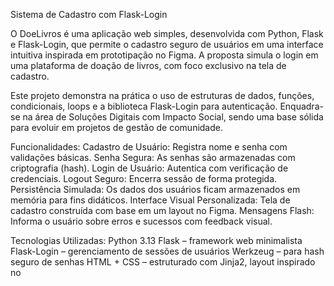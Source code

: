 Sistema de Cadastro com Flask-Login

O DoeLivros é uma aplicação web simples, desenvolvida com Python, Flask e Flask-Login, que permite o cadastro seguro de usuários em uma interface intuitiva inspirada em prototipação no Figma. A proposta simula o login em uma plataforma de doação de livros, com foco exclusivo na tela de cadastro.

Este projeto demonstra na prática o uso de estruturas de dados, funções, condicionais, loops e a biblioteca Flask-Login para autenticação. Enquadra-se na área de Soluções Digitais com Impacto Social, sendo uma base sólida para evoluir em projetos de gestão de comunidade.

Funcionalidades:
Cadastro de Usuário: Registra nome e senha com validações básicas.
Senha Segura: As senhas são armazenadas com criptografia (hash).
Login de Usuário: Autentica com verificação de credenciais.
Logout Seguro: Encerra sessão de forma protegida.
Persistência Simulada: Os dados dos usuários ficam armazenados em memória para fins didáticos.
Interface Visual Personalizada: Tela de cadastro construída com base em um layout no Figma.
Mensagens Flash: Informa o usuário sobre erros e sucessos com feedback visual.

Tecnologias Utilizadas:
Python 3.13
Flask – framework web minimalista
Flask-Login – gerenciamento de sessões de usuários
Werkzeug – para hash seguro de senhas
HTML + CSS – estruturado com Jinja2, layout inspirado no